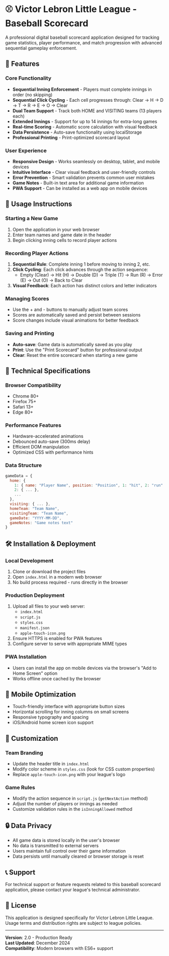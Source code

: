 # ⚾ Victor Lebron Little League - Baseball Scorecard

A professional digital baseball scorecard application designed for tracking game statistics, player performance, and match progression with advanced sequential gameplay enforcement.

## 🚀 Features

### Core Functionality

- **Sequential Inning Enforcement** - Players must complete innings in order (no skipping)
- **Sequential Click Cycling** - Each cell progresses through: Clear → H → D → T → R → E → O → Clear
- **Dual Team Support** - Track both HOME and VISITING teams (13 players each)
- **Extended Innings** - Support for up to 14 innings for extra-long games
- **Real-time Scoring** - Automatic score calculation with visual feedback
- **Data Persistence** - Auto-save functionality using localStorage
- **Professional Printing** - Print-optimized scorecard layout

### User Experience

- **Responsive Design** - Works seamlessly on desktop, tablet, and mobile devices
- **Intuitive Interface** - Clear visual feedback and user-friendly controls
- **Error Prevention** - Smart validation prevents common user mistakes
- **Game Notes** - Built-in text area for additional game information
- **PWA Support** - Can be installed as a web app on mobile devices

## 🎯 Usage Instructions

### Starting a New Game

1. Open the application in your web browser
2. Enter team names and game date in the header
3. Begin clicking inning cells to record player actions

### Recording Player Actions

1. **Sequential Rule**: Complete inning 1 before moving to inning 2, etc.
2. **Click Cycling**: Each click advances through the action sequence:
   - Empty (Clear) → Hit (H) → Double (D) → Triple (T) → Run (R) → Error (E) → Out (O) → Back to Clear
3. **Visual Feedback**: Each action has distinct colors and letter indicators

### Managing Scores

- Use the + and - buttons to manually adjust team scores
- Scores are automatically saved and persist between sessions
- Score changes include visual animations for better feedback

### Saving and Printing

- **Auto-save**: Game data is automatically saved as you play
- **Print**: Use the "Print Scorecard" button for professional output
- **Clear**: Reset the entire scorecard when starting a new game

## 🔧 Technical Specifications

### Browser Compatibility

- Chrome 80+
- Firefox 75+
- Safari 13+
- Edge 80+

### Performance Features

- Hardware-accelerated animations
- Debounced auto-save (300ms delay)
- Efficient DOM manipulation
- Optimized CSS with performance hints

### Data Structure

```javascript
gameData = {
  home: {
    1: { name: "Player Name", position: "Position", 1: "hit", 2: "run", ... },
    2: { ... },
    ...
  },
  visiting: { ... },
  homeTeam: "Team Name",
  visitingTeam: "Team Name",
  gameDate: "YYYY-MM-DD",
  gameNotes: "Game notes text"
}
```

## 🛠️ Installation & Deployment

### Local Development

1. Clone or download the project files
2. Open `index.html` in a modern web browser
3. No build process required - runs directly in the browser

### Production Deployment

1. Upload all files to your web server:
   - `index.html`
   - `script.js`
   - `styles.css`
   - `manifest.json`
   - `apple-touch-icon.png`
2. Ensure HTTPS is enabled for PWA features
3. Configure server to serve with appropriate MIME types

### PWA Installation

- Users can install the app on mobile devices via the browser's "Add to Home Screen" option
- Works offline once cached by the browser

## 📱 Mobile Optimization

- Touch-friendly interface with appropriate button sizes
- Horizontal scrolling for inning columns on small screens
- Responsive typography and spacing
- iOS/Android home screen icon support

## 🎨 Customization

### Team Branding

- Update the header title in `index.html`
- Modify color scheme in `styles.css` (look for CSS custom properties)
- Replace `apple-touch-icon.png` with your league's logo

### Game Rules

- Modify the action sequence in `script.js` (`getNextAction` method)
- Adjust the number of players or innings as needed
- Customize validation rules in the `isInningAllowed` method

## 🔒 Data Privacy

- All game data is stored locally in the user's browser
- No data is transmitted to external servers
- Users maintain full control over their game information
- Data persists until manually cleared or browser storage is reset

## 📞 Support

For technical support or feature requests related to this baseball scorecard application, please contact your league's technical administrator.

## 📄 License

This application is designed specifically for Victor Lebron Little League. Usage terms and distribution rights are subject to league policies.

---

**Version**: 2.0 - Production Ready  
**Last Updated**: December 2024  
**Compatibility**: Modern browsers with ES6+ support
